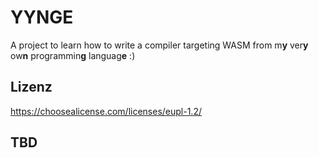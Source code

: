 # YYNGE
A project to learn how to write a compiler targeting WASM from m**y** ver**y** ow**n** programmin**g** languag**e** :)

## Lizenz
https://choosealicense.com/licenses/eupl-1.2/

## TBD
